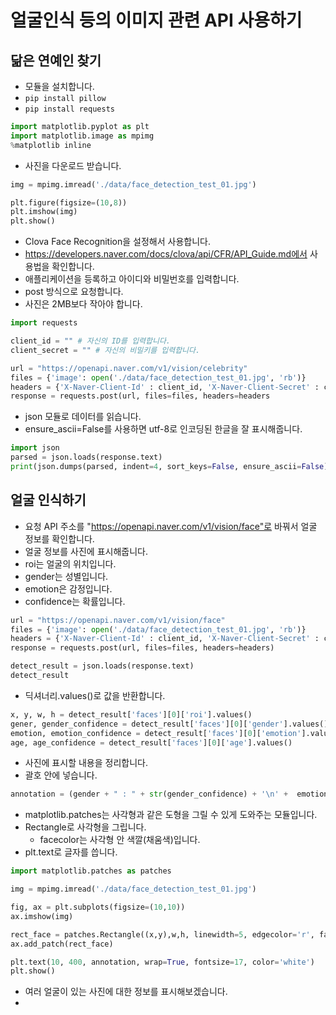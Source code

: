 # 얼굴인식 등의 이미지 관련 API 사용하기
## 닮은 연예인 찾기
* 모듈을 설치합니다.
* ```pip install pillow```
* ```pip install requests```

```python
import matplotlib.pyplot as plt
import matplotlib.image as mpimg
%matplotlib inline
```

* 사진을 다운로드 받습니다.
```python
img = mpimg.imread('./data/face_detection_test_01.jpg')

plt.figure(figsize=(10,8))
plt.imshow(img)
plt.show()
```

* Clova Face Recognition을 설정해서 사용합니다.
* https://developers.naver.com/docs/clova/api/CFR/API_Guide.md에서 사용법을 확인합니다.
* 애플리케이션을 등록하고 아이디와 비밀번호를 입력합니다.
* post 방식으로 요청합니다.
* 사진은 2MB보다 작아야 합니다.
```python
import requests

client_id = "" # 자신의 ID를 입력합니다.
client_secret = "" # 자신의 비밀키를 입력합니다.

url = "https://openapi.naver.com/v1/vision/celebrity"
files = {'image': open('./data/face_detection_test_01.jpg', 'rb')}
headers = {'X-Naver-Client-Id' : client_id, 'X-Naver-Client-Secret' : client_secret}
response = requests.post(url, files=files, headers=headers
```

* json 모듈로 데이터를 읽습니다.
* ensure_ascii=False를 사용하면 utf-8로 인코딩된 한글을 잘 표시해줍니다.
```python
import json
parsed = json.loads(response.text)
print(json.dumps(parsed, indent=4, sort_keys=False, ensure_ascii=False))
```

## 얼굴 인식하기
* 요청 API 주소를 "https://openapi.naver.com/v1/vision/face"로 바꿔서 얼굴 정보를 확인합니다.
* 얼굴 정보를 사진에 표시해줍니다.
* roi는 얼굴의 위치입니다.
* gender는 성별입니다.
* emotion은 감정입니다.
* confidence는 확률입니다.
```python
url = "https://openapi.naver.com/v1/vision/face"
files = {'image': open('./data/face_detection_test_01.jpg', 'rb')}
headers = {'X-Naver-Client-Id' : client_id, 'X-Naver-Client-Secret' : client_secret}
response = requests.post(url, files=files, headers=headers)

detect_result = json.loads(response.text)
detect_result
```

* 딕셔너리.values()로 값을 반환합니다.
```python
x, y, w, h = detect_result['faces'][0]['roi'].values()
gener, gender_confidence = detect_result['faces'][0]['gender'].values()
emotion, emotion_confidence = detect_result['faces'][0]['emotion'].values()
age, age_confidence = detect_result['faces'][0]['age'].values()
```

* 사진에 표시할 내용을 정리합니다.
* 괄호 안에 넣습니다.
```python
annotation = (gender + " : " + str(gender_confidence) + '\n' +  emotion + " : " + str(emotion_confidence) + '\n' +  age + " : " + str(age_confidence))
```

* matplotlib.patches는 사각형과 같은 도형을 그릴 수 있게 도와주는 모듈입니다.
* Rectangle로 사각형을 그립니다.
  * facecolor는 사각형 안 색깔(채움색)입니다. 
* plt.text로 글자를 씁니다.
```python
import matplotlib.patches as patches

img = mpimg.imread('./data/face_detection_test_01.jpg')

fig, ax = plt.subplots(figsize=(10,10))
ax.imshow(img)

rect_face = patches.Rectangle((x,y),w,h, linewidth=5, edgecolor='r', facecolor='none')
ax.add_patch(rect_face)

plt.text(10, 400, annotation, wrap=True, fontsize=17, color='white')
plt.show()
```

* 여러 얼굴이 있는 사진에 대한 정보를 표시해보겠습니다.
* 
